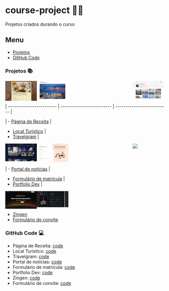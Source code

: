 # course-project :woman_technologist:
 Projetos criados durando o curso

## Menu

- [Projetos](#projetos)
- [GitHub Code](#github-code)

### Projetos :books:


<img src="- index-rocketseat/assets/images/receita.png" align="left" width="100">
<img src="- index-rocketseat/assets/images/local-turistico.png" align="center" width="100">
<img src="- index-rocketseat/assets/images/travelgram.png" align="right" width="100">

| ------------------------ | ------------------------- | -------------------------- |

| - [Página de Receita](https://erikaestudar.github.io/course-project/pagina-de-receita/index.html) |
- [Local Turístico](https://erikaestudar.github.io/course-project/local-turistico/index.html) |
- [Travelgram](https://erikaestudar.github.io/course-project/travelgram/index.html) |

<img src="- index-rocketseat/assets/images/noticias.png" align="left" width="100">
<img src="- index-rocketseat/assets/images/matricula.png" align="center" width="100">
<img src="- index-rocketseat/assets/images/portifolio.png" align="right" width="100">

| - [Portal de notícias](https://erikaestudar.github.io/course-project/portal-de-noticias/index.html) | 
- [Formulário de matrícula](https://erikaestudar.github.io/course-project/formulario-de-matricula/index.html) | 
- [Portfolio Dev](https://erikaestudar.github.io/course-project/portfolio-dev/index.html) |

<img src="- index-rocketseat/assets/images/zingen.png" align="left" width="100">
<img src="- index-rocketseat/assets/images/convite.png" align="center" width="100">

- [Zingen](https://erikaestudar.github.io/course-project/zingen/index.html)
- [Formulário de convite](https://erikaestudar.github.io/course-project/formulario-de-convite/index.html)

### GitHub Code :computer:

- Página de Receita: [code](https://github.com/Erikaestudar/course-project/tree/main/pagina-de-receita)
- Local Turístico:  [code](https://github.com/Erikaestudar/course-project/tree/main/local-turistico)
- Travelgram: [code](https://github.com/Erikaestudar/course-project/tree/main/travelgram)
- Portal de notícias: [code](https://github.com/Erikaestudar/course-project/tree/main/portal-de-noticias)
- Formulário de matrícula: [code](https://github.com/Erikaestudar/course-project/tree/main/formulario-de-matricula)
- Portfolio Dev: [code](https://github.com/Erikaestudar/course-project/tree/main/portfolio-dev)
- Zingen: [code](https://github.com/Erikaestudar/course-project/tree/main/zingen)
- Formulário de convite: [code](https://github.com/Erikaestudar/course-project/tree/main/formulario-de-convite)